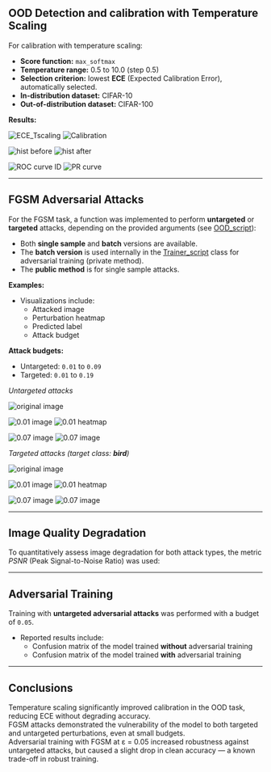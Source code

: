 
## OOD Detection and calibration with Temperature Scaling

For calibration with temperature scaling:

- **Score function:** `max_softmax`
- **Temperature range:** 0.5 to 10.0 (step 0.5)
- **Selection criterion:** lowest **ECE** (Expected Calibration Error), automatically selected.
- **In-distribution dataset:** CIFAR-10
- **Out-of-distribution dataset:** CIFAR-100

**Results:**

![ECE_Tscaling](../images/LAB4/ece_first_model.png "ECE calibration") ![Calibration](../images/LAB4/calibration_first_model.png "Calibration curves")

![hist before](../images/LAB4/hist_first_model.png "Hist before T scaling") ![hist after](../images/LAB4/hist_first_mode_after_scalingl.png "Hist after T scaling")

![ROC curve ID](../images/LAB4/ROC-ID-fistmodel.png "ROC curve") ![PR curve](../images/LAB4/PRfirst-model.png "PR OOD detection")

---

## FGSM Adversarial Attacks

For the FGSM task, a function was implemented to perform **untargeted** or **targeted** attacks, depending on the provided arguments (see [OOD_script](../deeo_learning_utils/src/OOD/OOD_utils.py)):

- Both **single sample** and **batch** versions are available.
- The **batch version** is used internally in the [Trainer_script](../deeo_learning_utils/src/Trainer/Trainer.py) class for adversarial training (private method).
- The **public method** is for single sample attacks.

**Examples:**

- Visualizations include:
  - Attacked image
  - Perturbation heatmap
  - Predicted label
  - Attack budget

**Attack budgets:**
- Untargeted: `0.01` to `0.09`
- Targeted: `0.01` to `0.19`

*Untargeted attacks*

![original image](../images/LAB4/original_imag.png "Original image")

![0.01 image](../images/LAB4/0.01_attack_untargeted.png "Image attacked with 0.01 budget")
![0.01 heatmap](../images/LAB4/0.01_heatmap_untargeted.png "Heatmap atatck with 0.01 budget")

![0.07 image](../images/LAB4/0.07_attack_untargeted.png "Image attacked with 0.07 budget")
![0.07 image](../images/LAB4/0.07_heatmap_untargeted.png "Heatmap atatck with 0.07 budget")

*Targeted attacks (target class: **bird**)*

![original image](../images/LAB4/original_image_targeted.png "Original image")

![0.01 image](../images/LAB4/0.01_targeted.png "Image attacked with 0.01 budget")
![0.01 heatmap](../images/LAB4/0.01_heatmpa_targeted.png "Heatmap atatck with 0.01 budget")

![0.07 image](../images/LAB4/0.05_targeted.png "Image attacked with 0.07 budget")
![0.07 image](../images/LAB4/0.05_hetamap_targeted.png "Heatmap atatck with 0.07 budget")


---

## Image Quality Degradation

To quantitatively assess image degradation for both attack types, the metric *PSNR* (Peak Signal-to-Noise Ratio) was used:

---

## Adversarial Training

Training with **untargeted adversarial attacks** was performed with a budget of `0.05`.

- Reported results include:
  - Confusion matrix of the model trained **without** adversarial training
  - Confusion matrix of the model trained **with** adversarial training

<!-- Insert comparison confusion matrices here -->

---

## Conclusions

Temperature scaling significantly improved calibration in the OOD task, reducing ECE without degrading accuracy.  
FGSM attacks demonstrated the vulnerability of the model to both targeted and untargeted perturbations, even at small budgets.  
Adversarial training with FGSM at ε = 0.05 increased robustness against untargeted attacks, but caused a slight drop in clean accuracy — a known trade-off in robust training.

